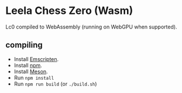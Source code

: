 <!-- TODO: improve documentation! -->

Leela Chess Zero (Wasm)
===

Lc0 compiled to WebAssembly (running on WebGPU when supported).

compiling
---

- Install [Emscripten].
- Install [npm].
- Install [Meson].
- Run `npm install`
- Run `npm run build` (or `./build.sh`)

[Emscripten]: <https://emscripten.org/docs/getting_started/downloads.html>
[npm]: <https://docs.npmjs.com/cli/configuring-npm/install>
[Meson]: <https://mesonbuild.com/Getting-meson.html>
